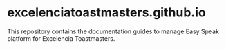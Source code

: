 # excelenciatoastmasters.github.io
This repository contains the documentation guides to manage Easy Speak platform for Excelencia Toastmasters.
